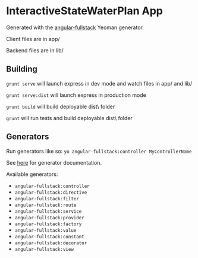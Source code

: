 # InteractiveStateWaterPlan App

Generated with the [angular-fullstack](https://github.com/DaftMonk/generator-angular-fullstack) Yeoman generator.

Client files are in app/

Backend files are in lib/

## Building

`grunt serve` will launch express in dev mode and watch files in app/ and lib/

`grunt serve:dist` will launch express in production mode

`grunt build` will build deployable dist\ folder

`grunt` will run tests and build deployable dist\ folder

## Generators

Run generators like so: `yo angular-fullstack:controller MyControllerName`

See [here](https://github.com/yeoman/generator-angular#generators) for generator documentation.

Available generators:

* `angular-fullstack:controller`
* `angular-fullstack:directive`
* `angular-fullstack:filter`
* `angular-fullstack:route`
* `angular-fullstack:service`
* `angular-fullstack:provider`
* `angular-fullstack:factory`
* `angular-fullstack:value`
* `angular-fullstack:constant`
* `angular-fullstack:decorator`
* `angular-fullstack:view`

